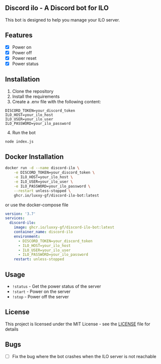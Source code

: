 ## Discord ilo - A Discord bot for ILO
This bot is designed to help you manage your ILO server.

## Features
- [x] Power on
- [x] Power off
- [x] Power reset
- [x] Power status

## Installation
1. Clone the repository
2. Install the requirements
3. Create a .env file with the following content:
```
DISCORD_TOKEN=your_discord_token
ILO_HOST=your_ilo_host
ILO_USER=your_ilo_user
ILO_PASSWORD=your_ilo_password
```
4. Run the bot
```bash
node index.js
```

## Docker Installation
```bash
docker run -d --name discord-ilo \
    -e DISCORD_TOKEN=your_discord_token \
    -e ILO_HOST=your_ilo_host \
    -e ILO_USER=your_ilo_user \
    -e ILO_PASSWORD=your_ilo_password \
    --restart unless-stopped \
    ghcr.io/luxxy-gf/discord-ilo-bot:latest
```
or use the docker-compose file
```yaml
version: '3.7'
services:
  discord-ilo:
    image: ghcr.io/luxxy-gf/discord-ilo-bot:latest
    container_name: discord-ilo
    environment:
      - DISCORD_TOKEN=your_discord_token
      - ILO_HOST=your_ilo_host
      - ILO_USER=your_ilo_user
      - ILO_PASSWORD=your_ilo_password
    restart: unless-stopped
```

## Usage
- `!status` - Get the power status of the server
- `!start` - Power on the server
- `!stop` - Power off the server

## License
This project is licensed under the MIT License - see the [LICENSE](LICENSE) file for details

## Bugs
- [ ] Fix the bug where the bot crashes when the ILO server is not reachable